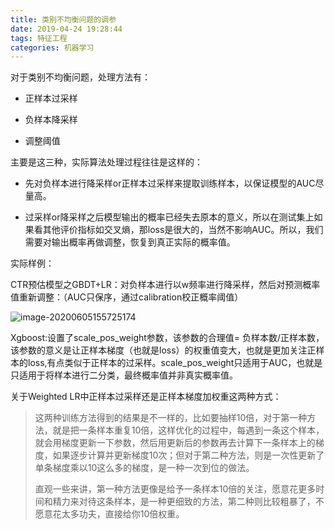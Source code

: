 ```yaml
---
title: 类别不均衡问题的调参
date: 2019-04-24 19:28:44 
tags: 特征工程
categories: 机器学习
---
```


对于类别不均衡问题，处理方法有：

- 正样本过采样

-  负样本降采样

- 调整阈值

主要是这三种，实际算法处理过程往往是这样的：

- 先对负样本进行降采样or正样本过采样来提取训练样本，以保证模型的AUC尽量高。

- 过采样or降采样之后模型输出的概率已经失去原本的意义，所以在测试集上如果看其他评价指标如交叉熵，那loss是很大的，当然不影响AUC。所以，我们需要对输出概率再做调整，恢复到真正实际的概率值。

 

实际样例：

CTR预估模型之GBDT+LR：对负样本进行以w频率进行降采样，然后对预测概率值重新调整：（AUC只保序，通过calibration校正概率阈值）

![image-20200605155725174](https://tva1.sinaimg.cn/large/007S8ZIlly1gfhgxszy1tj30fx02z3z3.jpg)

Xgboost:设置了scale_pos_weight参数，该参数的合理值= 负样本数/正样本数，该参数的意义是让正样本梯度（也就是loss）的权重值变大，也就是更加关注正样本的loss,有点类似于正样本的过采样。scale_pos_weight只适用于AUC，也就是只适用于将样本进行二分类，最终概率值并非真实概率值。

 

关于Weighted LR中正样本过采样还是正样本梯度加权重这两种方式：

> 这两种训练方法得到的结果是不一样的，比如要抽样10倍，对于第一种方法，就是把一条样本重复10倍，这样优化的过程中，每遇到一条这个样本，就会用梯度更新一下参数，然后用更新后的参数再去计算下一条样本上的梯度，如果逐步计算并更新梯度10次；但对于第二种方法，则是一次性更新了单条梯度乘以10这么多的梯度，是一种一次到位的做法。
>
> 
>
> 直观一些来讲，第一种方法更像是给予一条样本10倍的关注，愿意花更多时间和精力来对待这条样本，是一种更细致的方法，第二种则比较粗暴了，不愿意花太多功夫，直接给你10倍权重。